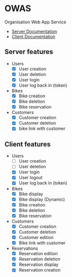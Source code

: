 # OWAS
Organisation Web App Service


- [Server Documentation](docs/server/server.md)
- [Client Documentation](docs/client/client.md)

## Server features

- Users
    - [x] User creation
    - [x] User deletion
    - [x] User login
    - [x] User log back in (token)
- Bikes
    - [x] Bike creation
    - [x] Bike deletion
    - [x] Bike reservation
- Customers
    - [x] Customer creation
    - [x] Customer deletion
    - [x] bike link with customer

## Client features
- Users
    - [ ] User creation
    - [ ] User deletion
    - [x] User login
    - [x] User logout
    - [x] User log back in (token)
- Bikes
    - [x] Bike display
    - [x] Bike display (Dynamic)
    - [x] Bike creation
    - [x] Bike deletion
    - [x] Bike reservation
- Customers
    - [x] Customer creation
    - [x] Customer deletion
    - [x] Customer edition
    - [x] Bike link with customer
- Reservations
    - [x] Reservation edition
    - [x] Reservation deletion
    - [x] Reservation display
    - [x] Reservation creation
